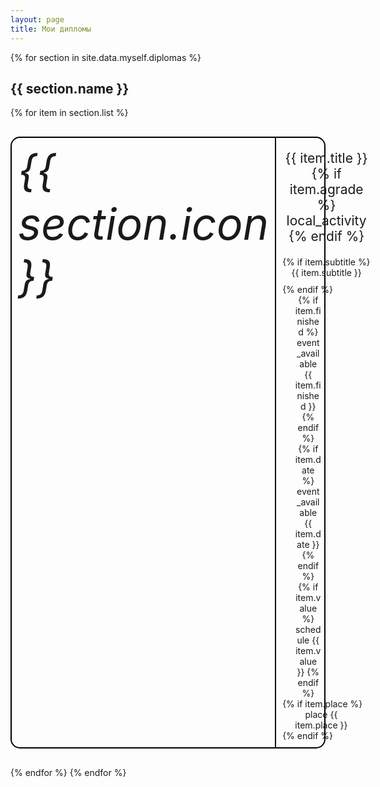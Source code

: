 ```yaml
---
layout: page
title: Мои дипломы
---
```


<style>
div.card {
	margin: 30px 0;
	border: 2px solid black;
	border-radius: 15px;
}
div.icon {
	display: table-cell;
	padding: 10px;
	border-right: solid black 2px;
}
div.content {
	display: table-cell;
	width: 100%;
	padding: 0 10px;
}
div.content div.header {
	text-align: center;
	font-size: 150%;
}
div.card div.content div.title {
	font-size: 150%;
	text-align: center;
	width: 100%;
	margin: 20px 0;
}
div.card div.content div.subtitle {
	text-align: center;
	width: 100%;
	margin: 0 0 10px 0;
}
div.card div.content div.info {
	width: 100%;
	display: flex;
	justify-content: space-between;
	margin: 0 0 10px 0;
    flex-wrap: wrap;
}
div.card div.content div.info div.finished {
    margin: 0 20px;
	text-align: center;
	min-width: 25%;
	max-width: 30%;
}
div.card div.content div.info div.place {
    margin: 0 20px;
	text-align: center;
	max-width: 60%;
}
</style>

{% for section in site.data.myself.diplomas %}

<h2>{{ section.name }}</h2>

{% for item in section.list %}
<div class="card">
  <div class="icon"><i class="material-icons-round" style="font-size: 5em">{{ section.icon }}</i></div>
  <div class="content" style="vertical-align: middle">
	<div class="title">
	  {{ item.title }}
	  {% if item.agrade %}
	    <span class="material-icons-round" style="font-size: inherit" title="Диплом с отличием">local_activity</span>
	  {% endif %}
	</div>
	{% if item.subtitle %}
	<div class="subtitle">{{ item.subtitle }}</div>
	{% endif %}
	<div class="info">
	  <div class="finished">
	  {% if item.finished %}
  	    <span class="material-icons-round" style="font-size: inherit; vertical-align: baseline">event_available</span>
	    {{ item.finished }}
	  {% endif %}
	  {% if item.date %}
	    <span class="material-icons-round" style="font-size: inherit; vertical-align: baseline">event_available</span>
        {{ item.date }}
	  {% endif %}
	  {% if item.value %}
        <br /><span class="material-icons-round" style="font-size: inherit; vertical-align: baseline">schedule</span>
	    {{ item.value }}
	  {% endif %}
	  </div>
	  {% if item.place %}
	  <div class="place">
        <span class="material-icons-round" style="font-size: inherit">place</span>
        {{ item.place }}
	  </div>
	  {% endif %}
	</div>
  </div>
</div>
{% endfor %}
{% endfor %}
